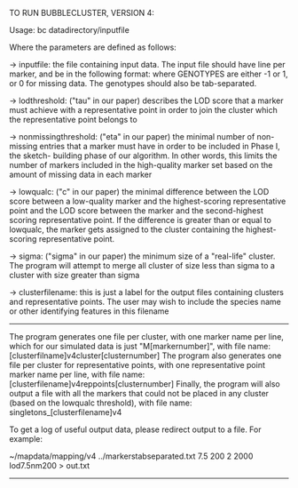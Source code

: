 TO RUN BUBBLECLUSTER, VERSION 4:

Usage: bc datadirectory/inputfile <lodthreshold> <nonmissingthreshold> <lowqualc> <sigma> <clusterfilename>

Where the parameters are defined as follows:

-> inputfile: the file containing input data. The
input file should have line per marker, and be in 
the following format:
<MARKERNAME> <TAB> <GENOTYPES>
where GENOTYPES are either -1 or 1, or 0 for missing
data. The genotypes should also be tab-separated. 

-> lodthreshold: ("tau" in our paper) describes the 
LOD score that a marker must achieve with a 
representative point in order to join the cluster 
which the representative point belongs to

-> nonmissingthreshold: ("eta" in our paper)
the minimal number of non-missing entries that a marker must 
have in order to be included in Phase I, the sketch-
building phase of our algorithm. In other words, this 
limits the number of markers included in the high-quality
marker set based on the amount of missing data in each
marker

-> lowqualc: ("c" in our paper) the minimal difference
between the LOD score between a low-quality marker and 
the highest-scoring representative point and the LOD 
score between the marker and the second-highest scoring
representative point. If the difference is greater than
or equal to lowqualc, the marker gets assigned to the 
cluster containing the highest-scoring representative
point.

-> sigma: ("sigma" in our paper) the minimum size of a
"real-life" cluster. The program will attempt to merge
all cluster of size less than sigma to a cluster with
size greater than sigma

-> clusterfilename: this is just a label for the 
output files containing clusters and representative
points. The user may wish to include the species name 
or other identifying features in this filename  

----------------------------------------------------------------
The program generates one file per cluster, with one 
marker name per line, which for our simulated data is 
just "M[markernumber]", with file name:
        [clusterfilname]v4cluster[clusternumber]
The program also generates one file per cluster for 
representative points, with one representative point 
marker name per line, with file name:
        [clusterfilename]v4reppoints[clusternumber]
Finally, the program will also output a file with all
the markers that could not be placed in any cluster 
(based on the lowqualc threshold), with file name:
         singletons_[clusterfilename]v4

To get a log of useful output data, please redirect 
output to a file. For example:

~/mapdata/mapping/v4 ../markerstabseparated.txt 7.5 200 2 2000 lod7.5nm200 > out.txt

--------------------------------------------------------------------


